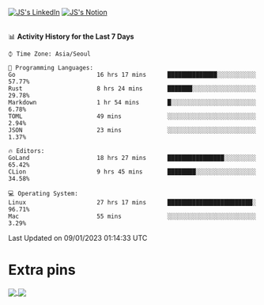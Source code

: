 
[![JS's LinkedIn](https://img.shields.io/badge/LinkedIn-blue?style=for-the-badge&logo=linkedin)](https://www.linkedin.com/in/jaeseung-lee-5a2a32139/) 
[![JS's Notion](https://img.shields.io/badge/Notion-black?style=for-the-badge&logo=notion)](https://bit.ly/ljswiki1) <br><br>
<!-- ![JS's GitHub stats](https://github-readme-stats-lemon-five.vercel.app/api?username=tkxkd0159&hide=contribs,prs,stars,issues&show_icons=true&theme=react&include_all_commits=true)   -->
<!-- ![Top Langs](https://github-readme-stats-lemon-five.vercel.app/api/top-langs/?username=tkxkd0159&layout=compact&hide=jupyter%20notebook,scss,html,css&langs_count=10)  -->


<!--START_SECTION:waka-->
📊 **Activity History for the Last 7 Days** 

```text
⌚︎ Time Zone: Asia/Seoul

💬 Programming Languages: 
Go                       16 hrs 17 mins      ██████████████░░░░░░░░░░░   57.77% 
Rust                     8 hrs 24 mins       ███████░░░░░░░░░░░░░░░░░░   29.78% 
Markdown                 1 hr 54 mins        █░░░░░░░░░░░░░░░░░░░░░░░░   6.78% 
TOML                     49 mins             ░░░░░░░░░░░░░░░░░░░░░░░░░   2.94% 
JSON                     23 mins             ░░░░░░░░░░░░░░░░░░░░░░░░░   1.37%

🔥 Editors: 
GoLand                   18 hrs 27 mins      ████████████████░░░░░░░░░   65.42% 
CLion                    9 hrs 45 mins       ████████░░░░░░░░░░░░░░░░░   34.58%

💻 Operating System: 
Linux                    27 hrs 17 mins      ████████████████████████░   96.71% 
Mac                      55 mins             ░░░░░░░░░░░░░░░░░░░░░░░░░   3.29%

```


 Last Updated on 09/01/2023 01:14:33 UTC
<!--END_SECTION:waka-->

# Extra pins
<a href="https://github.com/tkxkd0159/tkxkd0159.github.io">
  <img align="center" src="https://github-readme-stats-lemon-five.vercel.app/api/pin/?username=tkxkd0159&repo=nft-card-game&theme=react" />
</a>
<a href="https://github.com/tkxkd0159/dsalgo">
  <img align="center" src="https://github-readme-stats-lemon-five.vercel.app/api/pin/?username=tkxkd0159&repo=dsalgo&theme=react" />
</a>

<!---
- 🔭 I’m currently working on ...
- 🌱 I’m currently learning blockchain and distributed network
- 👯 I’m looking to collaborate on ...
- 🤔 I’m looking for help with ...
- 💬 Ask me about ...
- 📫 How to reach me: ...
- 😄 Pronouns: ...
- ⚡ Fun fact: ...
-->
